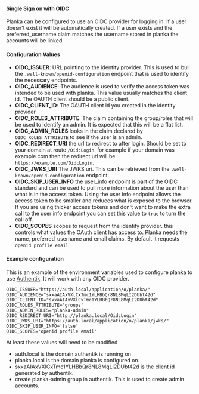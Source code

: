 #### Single Sign on with OIDC

Planka can be configured to use an OIDC provider for logging in. If a user doesn't exist it will be automatically created. If a user exists and the preferred_username claim matches the username stored in planka the accounts will be linked. 

#### Configuration Values
* **OIDC_ISSUER**: URL pointing to the identity provider. This is used to bull the `.well-known/openid-configuration` endpoint that is used to identify the necessary endpoints. 
* **OIDC_AUDIENCE**: The audience is used to verify the access token was intended to be used with planka. This value usually matches the client id. The OAUTH client should be a public client.
* **OIDC_CLIENT_ID**: The OAUTH client id you created in the identity provider. 
* **OIDC_ROLES_ATTRIBUTE**: The claim containing the group/roles that will be used to identify an admin. It is expected that this will be a flat list. 
* **OIDC_ADMIN_ROLES** looks in the claim declared by `OIDC_ROLES_ATTRIBUTE` to see if the user is an admin. 
* **OIDC_REDIRECT_URI** the url to redirect to after login. Should be set to your domain at route `/OidcLogin`. for example if your domain was example.com then the redirect url will be `https://example.com/OidcLogin`.
* **OIDC_JWKS_URI** The JWKS uri. This can be retrieved from the `.well-known/openid-configuration` endpoint. 
* **OIDC_SKIP_USER_INFO** the user_info endpoint is part of the OIDC standard and can be used to pull more information about the user than what is in the access token. Using the user info endpoint allows the access token to be smaller and reduces what is exposed to the browser. If you are using thicker access tokens and don't want to make the extra call to the user info endpoint you can set this value to `true` to turn the call off. 
* **OIDC_SCOPES** scopes to request from the identity provider. this controls what values the OAuth client has access to. Planka needs the name, preferred_username and email claims. By default it requests `openid profile email`

####  Example configuration
This is an example of the environment variables used to configure planka to use [Authentik](https://goauthentik.io/ "Homepage for authentik"). It will work with any OIDC provider. 

```
OIDC_ISSUER="https://auth.local/application/o/planka/"
OIDC_AUDIENCE="sxxaAIAxVXlCxTmc1YLHBbQr8NL8MqLI2DUbt42d"
OIDC_CLIENT_ID="sxxaAIAxVXlCxTmc1YLHBbQr8NL8MqLI2DUbt42d"
OIDC_ROLES_ATTRIBUTE='groups'
OIDC_ADMIN_ROLES="planka-admin"
OIDC_REDIRECT_URI="http://planka.local/OidcLogin"
OIDC_JWKS_URI="https://auth.local/application/o/planka/jwks/"
OIDC_SKIP_USER_INFO='false'
OIDC_SCOPES='openid profile email'
```

At least these values will need to be modified

* auth.local is the domain authentik is running on
* planka.local is the domain planka is configured on. 
* sxxaAIAxVXlCxTmc1YLHBbQr8NL8MqLI2DUbt42d is the client id generated by authentik. 
* create planka-admin group in authentik. This is used to create admin accounts. 